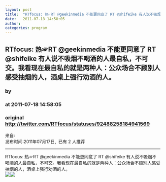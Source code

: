 ```yaml
---
layout: post
title:  "RTfocus: 热☞RT @geekinmedia 不能更同意了 RT @shifeike 有人说不吸烟不喝酒的人最自私，不可交。我看现在最自私的就是两种人：公众场合不顾别人感受抽烟的人，酒桌上强行劝酒的人。"
date:   2011-07-18 14:58:05
author: 
categories: program
---
```


## RTfocus: 热☞RT @geekinmedia 不能更同意了 RT @shifeike 有人说不吸烟不喝酒的人最自私，不可交。我看现在最自私的就是两种人：公众场合不顾别人感受抽烟的人，酒桌上强行劝酒的人。
### by 
### at 2011-07-18 14:58:05
### original <http://twitter.com/RTfocus/statuses/92488258184941569>

<p>来自: 
<br>发布时间:2011年07月17日,  已有 2 人推荐 </p>
<hr><div>RTfocus: 热☞RT @geekinmedia 不能更同意了 RT @shifeike 有人说不吸烟不喝酒的人最自私，不可交。我看现在最自私的就是两种人：公众场合不顾别人感受抽烟的人，酒桌上强行劝酒的人。</div><img src="http://img.tongji.linezing.com/1017243/tongji.gif"><img src="http://img.tongji.linezing.com/855372/tongji.gif">